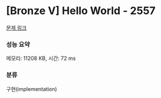 # [Bronze V] Hello World - 2557 

[문제 링크](https://www.acmicpc.net/problem/2557) 

### 성능 요약

메모리: 11208 KB, 시간: 72 ms

### 분류

구현(implementation)

